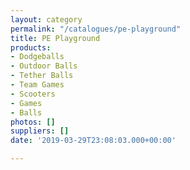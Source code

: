 ```yaml
---
layout: category
permalink: "/catalogues/pe-playground"
title: PE Playground
products:
- Dodgeballs
- Outdoor Balls
- Tether Balls
- Team Games
- Scooters
- Games
- Balls
photos: []
suppliers: []
date: '2019-03-29T23:08:03.000+00:00'

---
```

